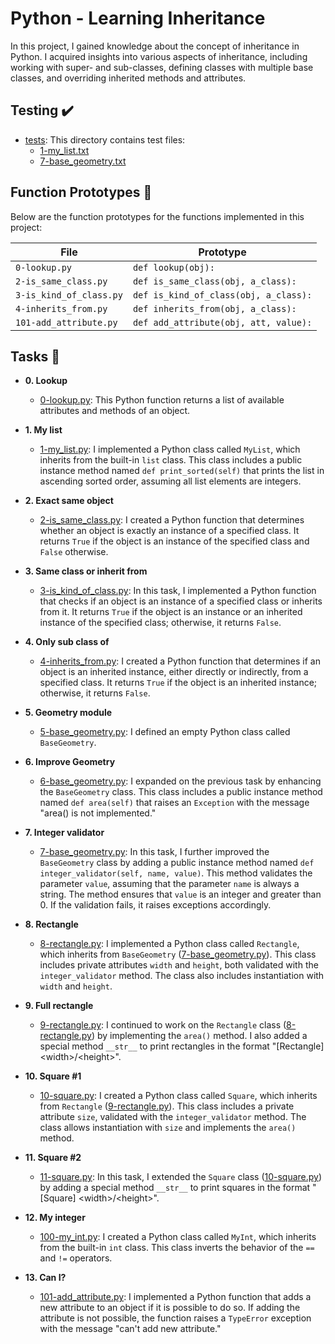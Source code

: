 # Python - Learning Inheritance

In this project, I gained knowledge about the concept of inheritance in Python. I acquired insights into various aspects of inheritance, including working with super- and sub-classes, defining classes with multiple base classes, and overriding inherited methods and attributes.

## Testing :heavy_check_mark:

* [tests](./tests): This directory contains test files:
    * [1-my_list.txt](./1-my_list.txt)
    * [7-base_geometry.txt](./7-base_geometry.txt)

## Function Prototypes :floppy_disk:

Below are the function prototypes for the functions implemented in this project:

| File                    | Prototype                             |
| ----------------------- | ------------------------------------- |
| `0-lookup.py`           | `def lookup(obj):`                    |
| `2-is_same_class.py`    | `def is_same_class(obj, a_class):`    |
| `3-is_kind_of_class.py` | `def is_kind_of_class(obj, a_class):` |
| `4-inherits_from.py`    | `def inherits_from(obj, a_class):`    |
| `101-add_attribute.py`  | `def add_attribute(obj, att, value):` |

## Tasks :page_with_curl:

* **0. Lookup**
  * [0-lookup.py](./0-lookup.py): This Python function returns a list of available attributes and methods of an object.

* **1. My list**
  * [1-my_list.py](./1-my_list.py): I implemented a Python class called `MyList`, which inherits from the built-in `list` class. This class includes a public instance method named `def print_sorted(self)` that prints the list in ascending sorted order, assuming all list elements are integers.

* **2. Exact same object**
  * [2-is_same_class.py](./2-is_same_class.py): I created a Python function that determines whether an object is exactly an instance of a specified class. It returns `True` if the object is an instance of the specified class and `False` otherwise.

* **3. Same class or inherit from**
  * [3-is_kind_of_class.py](./3-is_kind_of_class.py): In this task, I implemented a Python function that checks if an object is an instance of a specified class or inherits from it. It returns `True` if the object is an instance or an inherited instance of the specified class; otherwise, it returns `False`.

* **4. Only sub class of**
  * [4-inherits_from.py](./4-inherits_from.py): I created a Python function that determines if an object is an inherited instance, either directly or indirectly, from a specified class. It returns `True` if the object is an inherited instance; otherwise, it returns `False`.

* **5. Geometry module**
  * [5-base_geometry.py](./5-base_geometry.py): I defined an empty Python class called `BaseGeometry`.

* **6. Improve Geometry**
  * [6-base_geometry.py](./6-base_geometry.py): I expanded on the previous task by enhancing the `BaseGeometry` class. This class includes a public instance method named `def area(self)` that raises an `Exception` with the message "area() is not implemented."

* **7. Integer validator**
  * [7-base_geometry.py](./7-base_geometry.py): In this task, I further improved the `BaseGeometry` class by adding a public instance method named `def integer_validator(self, name, value)`. This method validates the parameter `value`, assuming that the parameter `name` is always a string. The method ensures that `value` is an integer and greater than 0. If the validation fails, it raises exceptions accordingly.

* **8. Rectangle**
  * [8-rectangle.py](./8-rectangle.py): I implemented a Python class called `Rectangle`, which inherits from `BaseGeometry` ([7-base_geometry.py](./7-base_geometry.py)). This class includes private attributes `width` and `height`, both validated with the `integer_validator` method. The class also includes instantiation with `width` and `height`.

* **9. Full rectangle**
  * [9-rectangle.py](./9-rectangle.py): I continued to work on the `Rectangle` class ([8-rectangle.py](./8-rectangle.py)) by implementing the `area()` method. I also added a special method `__str__` to print rectangles in the format "[Rectangle] \<width>/\<height>".

* **10. Square #1**
  * [10-square.py](./10-square.py): I created a Python class called `Square`, which inherits from `Rectangle` ([9-rectangle.py](./9-rectangle.py)). This class includes a private attribute `size`, validated with the `integer_validator` method. The class allows instantiation with `size` and implements the `area()` method.

* **11. Square #2**
  * [11-square.py](./11-square.py): In this task, I extended the `Square` class ([10-square.py](./10-square.py)) by adding a special method `__str__` to print squares in the format "[Square] \<width>/\<height>".

* **12. My integer**
  * [100-my_int.py](./100-my_int.py): I created a Python class called `MyInt`, which inherits from the built-in `int` class. This class inverts the behavior of the `==` and `!=` operators.

* **13. Can I?**
  * [101-add_attribute.py](./101-add_attribute.py): I implemented a Python function that adds a new attribute to an object if it is possible to do so. If adding the attribute is not possible, the function raises a `TypeError` exception with the message "can't add new attribute."
 
